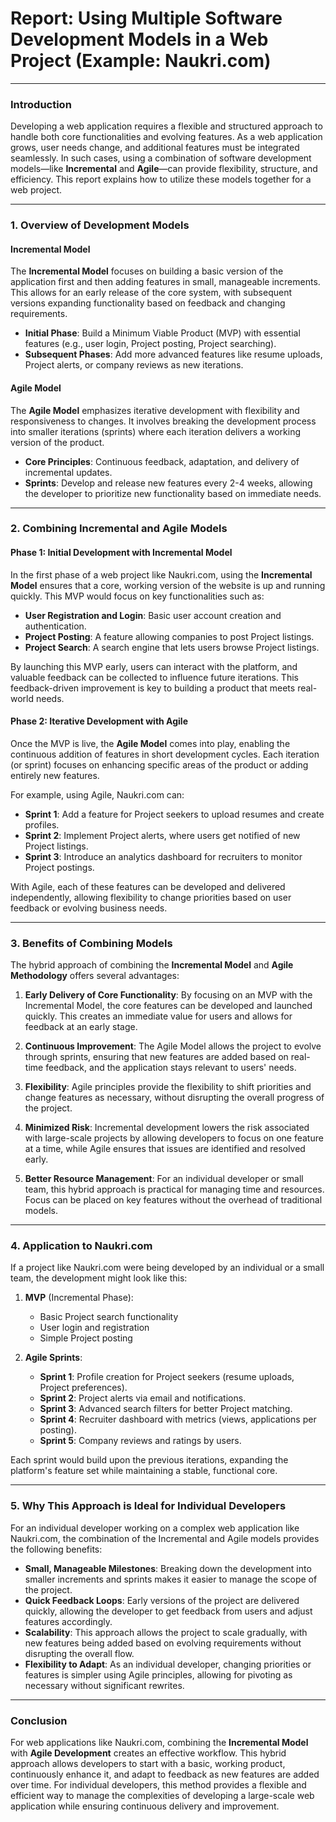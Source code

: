 # Report: Using Multiple Software Development Models in a Web Project (Example: Naukri.com)

---

### Introduction

Developing a web application requires a flexible and structured approach to handle both core functionalities and evolving features. As a web application grows, user needs change, and additional features must be integrated seamlessly. In such cases, using a combination of software development models—like **Incremental** and **Agile**—can provide flexibility, structure, and efficiency. This report explains how to utilize these models together for a web project.

---

### 1. Overview of Development Models

#### **Incremental Model**
The **Incremental Model** focuses on building a basic version of the application first and then adding features in small, manageable increments. This allows for an early release of the core system, with subsequent versions expanding functionality based on feedback and changing requirements.

- **Initial Phase**: Build a Minimum Viable Product (MVP) with essential features (e.g., user login, Project posting, Project searching).
- **Subsequent Phases**: Add more advanced features like resume uploads, Project alerts, or company reviews as new iterations.

#### **Agile Model**
The **Agile Model** emphasizes iterative development with flexibility and responsiveness to changes. It involves breaking the development process into smaller iterations (sprints) where each iteration delivers a working version of the product.

- **Core Principles**: Continuous feedback, adaptation, and delivery of incremental updates.
- **Sprints**: Develop and release new features every 2-4 weeks, allowing the developer to prioritize new functionality based on immediate needs.

---

### 2. Combining Incremental and Agile Models

#### **Phase 1: Initial Development with Incremental Model**
In the first phase of a web project like Naukri.com, using the **Incremental Model** ensures that a core, working version of the website is up and running quickly. This MVP would focus on key functionalities such as:

- **User Registration and Login**: Basic user account creation and authentication.
- **Project Posting**: A feature allowing companies to post Project listings.
- **Project Search**: A search engine that lets users browse Project listings.

By launching this MVP early, users can interact with the platform, and valuable feedback can be collected to influence future iterations. This feedback-driven improvement is key to building a product that meets real-world needs.

#### **Phase 2: Iterative Development with Agile**
Once the MVP is live, the **Agile Model** comes into play, enabling the continuous addition of features in short development cycles. Each iteration (or sprint) focuses on enhancing specific areas of the product or adding entirely new features. 

For example, using Agile, Naukri.com can:
- **Sprint 1**: Add a feature for Project seekers to upload resumes and create profiles.
- **Sprint 2**: Implement Project alerts, where users get notified of new Project listings.
- **Sprint 3**: Introduce an analytics dashboard for recruiters to monitor Project postings.

With Agile, each of these features can be developed and delivered independently, allowing flexibility to change priorities based on user feedback or evolving business needs.

---

### 3. Benefits of Combining Models

The hybrid approach of combining the **Incremental Model** and **Agile Methodology** offers several advantages:

1. **Early Delivery of Core Functionality**: By focusing on an MVP with the Incremental Model, the core features can be developed and launched quickly. This creates an immediate value for users and allows for feedback at an early stage.

2. **Continuous Improvement**: The Agile Model allows the project to evolve through sprints, ensuring that new features are added based on real-time feedback, and the application stays relevant to users' needs.

3. **Flexibility**: Agile principles provide the flexibility to shift priorities and change features as necessary, without disrupting the overall progress of the project.

4. **Minimized Risk**: Incremental development lowers the risk associated with large-scale projects by allowing developers to focus on one feature at a time, while Agile ensures that issues are identified and resolved early.

5. **Better Resource Management**: For an individual developer or small team, this hybrid approach is practical for managing time and resources. Focus can be placed on key features without the overhead of traditional models.

---

### 4. Application to Naukri.com

If a project like Naukri.com were being developed by an individual or a small team, the development might look like this:

1. **MVP** (Incremental Phase):
   - Basic Project search functionality
   - User login and registration
   - Simple Project posting

2. **Agile Sprints**:
   - **Sprint 1**: Profile creation for Project seekers (resume uploads, Project preferences).
   - **Sprint 2**: Project alerts via email and notifications.
   - **Sprint 3**: Advanced search filters for better Project matching.
   - **Sprint 4**: Recruiter dashboard with metrics (views, applications per posting).
   - **Sprint 5**: Company reviews and ratings by users.
   
Each sprint would build upon the previous iterations, expanding the platform's feature set while maintaining a stable, functional core.

---

### 5. Why This Approach is Ideal for Individual Developers

For an individual developer working on a complex web application like Naukri.com, the combination of the Incremental and Agile models provides the following benefits:

- **Small, Manageable Milestones**: Breaking down the development into smaller increments and sprints makes it easier to manage the scope of the project.
- **Quick Feedback Loops**: Early versions of the project are delivered quickly, allowing the developer to get feedback from users and adjust features accordingly.
- **Scalability**: This approach allows the project to scale gradually, with new features being added based on evolving requirements without disrupting the overall flow.
- **Flexibility to Adapt**: As an individual developer, changing priorities or features is simpler using Agile principles, allowing for pivoting as necessary without significant rewrites.

---

### Conclusion

For web applications like Naukri.com, combining the **Incremental Model** with **Agile Development** creates an effective workflow. This hybrid approach allows developers to start with a basic, working product, continuously enhance it, and adapt to feedback as new features are added over time. For individual developers, this method provides a flexible and efficient way to manage the complexities of developing a large-scale web application while ensuring continuous delivery and improvement.

